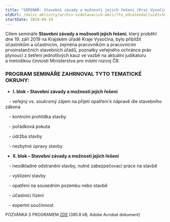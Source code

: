 ```yaml
---
title: "SEMINÁŘ: Stavební závady a možnosti jejich řešení (Kraj Vysočina)"
oldUrl: /dalsi-aktivity/archiv-vzdelavacich-akci/?tx_odcalendar[uid]=306&cHash=414132ff59319c8c15e4004f943f5c56
startDate: 2019-09-19
---
```


<p>Cílem semináře <b>Stavební závady a možnosti jejich řešení</b>, který proběhl dne 19. září 2019 na Krajském úřadě Kraje Vysočina, bylo přiblížit účastníkům a účastnicím, zejména pracovníkům a pracovnicím prvoinstančních stavebních úřadů, poznatky veřejného ochránce práv plynoucí z šetření jednotlivých kauz ve vazbě na aktuální judikaturu a metodikou činnosti Ministerstva pro místní rozvoj ČR.</p><h3 class="align-blok">PROGRAM SEMINÁŘE ZAHRNOVAL TYTO TEMATICKÉ OKRUHY:</h3><p></p><ul><li><b>I. blok – Stavební závady a možnosti jejich řešení</b></li></ul><p></p>
<p>   - veřejný vs. soukromý zájem na přijetí opatření k nápravě dle stavebního zákona</p>
<p>   - kontrolní prohlídka stavby</p>
<p>   - pořádková pokuta</p>
<p>   - údržba stavby</p>
<p>   - nezbytné úpravy stavby</p>
<p></p><ul><li><b>II. blok – Stavební závady a možnosti jejich řešení</b></li></ul><p></p>
<p>   - neodkladné odstranění stavby, nutné zabezpečovací práce na stavbě</p>
<p>   - vyklizení stavby</p>
<p>   - opatření na sousedním pozemku nebo stavbě</p>
<p>   - účastníci řízení</p>
<p>   - expertní součinnost</p>
<p></p>
<p><span style="font-size: 12.8px;">POZVÁNKA S PROGRAMEM <a href="https://www.ochrance.cz/fileadmin/user_upload/projekt_ESF/00_2019_VA/SEMINARE/09_19_Stavebni_zavady_a_moznosti_jejich_reseni__Jihlava_/09_19_Stavebni_zavady_a_moznosti_jejich_reseni_POZVANKA.pdf" target="_blank">ZDE</a> (385.8 kB, Adobe Acrobat dokument)</span></p>
